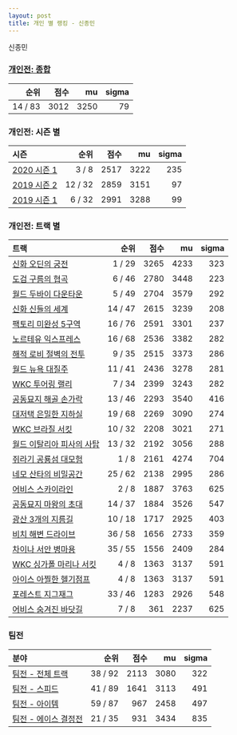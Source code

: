 ```yaml
---
layout: post
title: 개인 별 랭킹 - 신종민
---
```


신종민

### [개인전: 종합](../singles-full)

| 순위 | 점수 | mu | sigma |
|---:|---:|---:|---:|
| 14 / 83 | 3012 | 3250 | 79 |

### 개인전: 시즌 별

| 시즌 | 순위 | 점수 | mu | sigma |
|:---|---:|---:|---:|---:|
| [2020 시즌 1](../singles-s2020_1) | 3 / 8 | 2517 | 3222 | 235 |
| [2019 시즌 2](../singles-s2019_2) | 12 / 32 | 2859 | 3151 | 97 |
| [2019 시즌 1](../singles-s2019_1) | 6 / 32 | 2991 | 3288 | 99 |

### 개인전: 트랙 별

| 트랙 | 순위 | 점수 | mu | sigma |
|:---|---:|---:|---:|---:|
| [신화 오딘의 궁전](../odin) | 1 / 29 | 3265 | 4233 | 323 |
| [도검 구름의 협곡](../hyupgog) | 6 / 46 | 2780 | 3448 | 223 |
| [월드 두바이 다운타운](../dubai) | 5 / 49 | 2704 | 3579 | 292 |
| [신화 신들의 세계](../shinsegye) | 14 / 47 | 2615 | 3239 | 208 |
| [팩토리 미완성 5구역](../district5) | 16 / 76 | 2591 | 3301 | 237 |
| [노르테유 익스프레스](../noex) | 16 / 68 | 2536 | 3382 | 282 |
| [해적 로비 절벽의 전투](../lobby) | 9 / 35 | 2515 | 3373 | 286 |
| [월드 뉴욕 대질주](../newyork) | 11 / 41 | 2436 | 3278 | 281 |
| [WKC 투어링 랠리](../rally) | 7 / 34 | 2399 | 3243 | 282 |
| [공동묘지 해골 손가락](../haeson) | 13 / 46 | 2293 | 3540 | 416 |
| [대저택 은밀한 지하실](../jeotaek) | 19 / 68 | 2269 | 3090 | 274 |
| [WKC 브라질 서킷](../brazil) | 10 / 32 | 2208 | 3021 | 271 |
| [월드 이탈리아 피사의 사탑](../pizza) | 13 / 32 | 2192 | 3056 | 288 |
| [쥐라기 공룡섬 대모험](../dinoisland) | 1 / 8 | 2161 | 4274 | 704 |
| [네모 산타의 비밀공간](../santa) | 25 / 62 | 2138 | 2995 | 286 |
| [어비스 스카이라인](../skyline) | 2 / 8 | 1887 | 3763 | 625 |
| [공동묘지 마왕의 초대](../mawang) | 14 / 37 | 1884 | 3526 | 547 |
| [광산 3개의 지름길](../gwangsamji) | 10 / 18 | 1717 | 2925 | 403 |
| [비치 해변 드라이브](../haebyun) | 36 / 58 | 1656 | 2733 | 359 |
| [차이나 서안 병마용](../byeongma) | 35 / 55 | 1556 | 2409 | 284 |
| [WKC 싱가폴 마리나 서킷](../singapore) | 4 / 8 | 1363 | 3137 | 591 |
| [아이스 아찔한 헬기점프](../heli) | 4 / 8 | 1363 | 3137 | 591 |
| [포레스트 지그재그](../zigzag) | 33 / 46 | 1283 | 2926 | 548 |
| [어비스 숨겨진 바닷길](../hiddenoceanroad) | 7 / 8 | 361 | 2237 | 625 |

### 팀전

| 분야 | 순위 | 점수 | mu | sigma |
|:---|---:|---:|---:|---:|
| [팀전 - 전체 트랙](../team-full) | 38 / 92 | 2113 | 3080 | 322 |
| [팀전 - 스피드](../team-speed) | 41 / 89 | 1641 | 3113 | 491 |
| [팀전 - 아이템](../team-item) | 59 / 87 | 967 | 2458 | 497 |
| [팀전 - 에이스 결정전](../team-ace) | 21 / 35 | 931 | 3434 | 835 |
